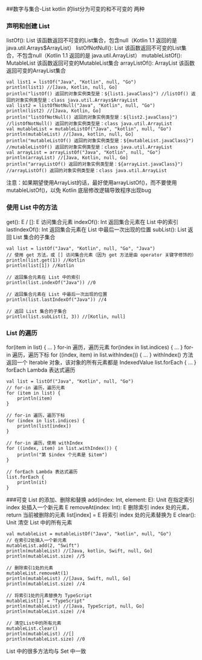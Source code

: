 ##数字与集合-List
kotlin 的list分为可变的和不可变的 两种

### 声明和创建 List
listOf(): List<T>
该函数返回不可变的List集合，包含null（Kotlin 1.1 返回的是 java.util.Arrays$ArrayList）
listOfNotNull(): List<T>
该函数返回不可变的List集合，不包含null（Kotlin 1.1 返回的是 java.util.ArrayList）
mutableListOf(): MutableList<T>
该函数返回可变的MutableList集合
arrayListOf(): ArrayList<T>
该函数返回可变的ArrayList集合

```
val list1 = listOf("Java", "Kotlin", null, "Go")
println(list1) //[Java, Kotlin, null, Go]
println("listOf() 返回的对象实例类型是：${list1.javaClass}") //listOf() 返回的对象实例类型是：class java.util.Arrays$ArrayList
val list2 = listOfNotNull("Java", "Kotlin", null, "Go")
println(list2) //[Java, Kotlin, Go]
println("listOfNotNull() 返回的对象实例类型是：${list2.javaClass}") //listOfNotNull() 返回的对象实例类型是：class java.util.ArrayList
val mutableList = mutableListOf("Java", "kotlin", null, "Go")
println(mutableList) //[Java, kotlin, null, Go]
println("mutableListOf() 返回的对象实例类型是：${mutableList.javaClass}") //mutableListOf() 返回的对象实例类型是：class java.util.ArrayList
val arrayList = arrayListOf("Java", "Kotlin", null, "Go")
println(arrayList) //[Java, Kotlin, null, Go]
println("arrayListOf() 返回的对象实例类型是：${arrayList.javaClass}") //arrayListOf() 返回的对象实例类型是：class java.util.ArrayList
```
注意：如果期望使用ArrayList的话，最好使用arrayListOf()，而不要使用mutableListOf()，以免 Kotlin 底层修改逻辑导致程序出现bug

### 使用 List 中的方法
get(): E / []: E
访问集合元素
indexOf(): Int
返回集合元素在 List 中的索引
lastIndexOf(): Int
返回集合元素在 List 中最后一次出现的位置
subList(): List<E>
返回 List 集合的子集合

```
val list = listOf("Java", "Kotlin", null, "Go", "Java")
// 使用 get 方法，或 [] 访问集合元素（因为 get 方法是由 operator 关键字修饰的）
println(list.get(1)) //Kotlin
println(list[1]) //Kotlin

// 返回集合元素在 List 中的索引
println(list.indexOf("Java")) //0

// 返回集合元素在 List 中最后一次出现的位置
println(list.lastIndexOf("Java")) //4

// 返回 List 集合的子集合
println(list.subList(1, 3)) //[Kotlin, null]
```

### List 的遍历
for(item in list) { ... }
for-in 遍历，遍历元素
for(index in list.indices) { ... }
for-in 遍历，遍历下标
for ((index, item) in list.withIndex()) { ... }
withIndex() 方法返回一个 Iterable 对象，该对象的所有元素都是 IndexedValue
list.forEach { ... }
forEach Lambda 表达式遍历

```
val list = listOf("Java", "Kotlin", null, "Go")
// for-in 遍历，遍历元素
for (item in list) {
    println(item)
}

// for-in 遍历，遍历下标
for (index in list.indices) {
    println(list[index])
}

// for-in 遍历，使用 withIndex
for ((index, item) in list.withIndex()) {
    println("第 $index 个元素是 $item")
}

// forEach Lambda 表达式遍历
list.forEach {
    println(it)
}
```

###可变 List 的添加、删除和替换
add(index: Int, element: E): Unit
在指定索引 index 处插入一个新元素 E
removeAt(index: Int): E
删除索引 index 处的元素，return 当前被删除的元素
list[index] = E
将索引 index 处的元素替换为 E
clear(): Unit
清空 List 中的所有元素

```
val mutableList = mutableListOf("Java", "kotlin", null, "Go")
// 在索引2处插入一个新元素
mutableList.add(2, "Swift")
println(mutableList) //[Java, kotlin, Swift, null, Go]
println(mutableList.size) //5

// 删除索引1处的元素
mutableList.removeAt(1)
println(mutableList) //[Java, Swift, null, Go]
println(mutableList.size) //4

// 将索引1处的元素替换为 TypeScript
mutableList[1] = "TypeScript"
println(mutableList) //[Java, TypeScript, null, Go]
println(mutableList.size) //4

// 清空List中的所有元素
mutableList.clear()
println(mutableList) //[]
println(mutableList.size) //0
```
List 中的很多方法均与 Set 中一致